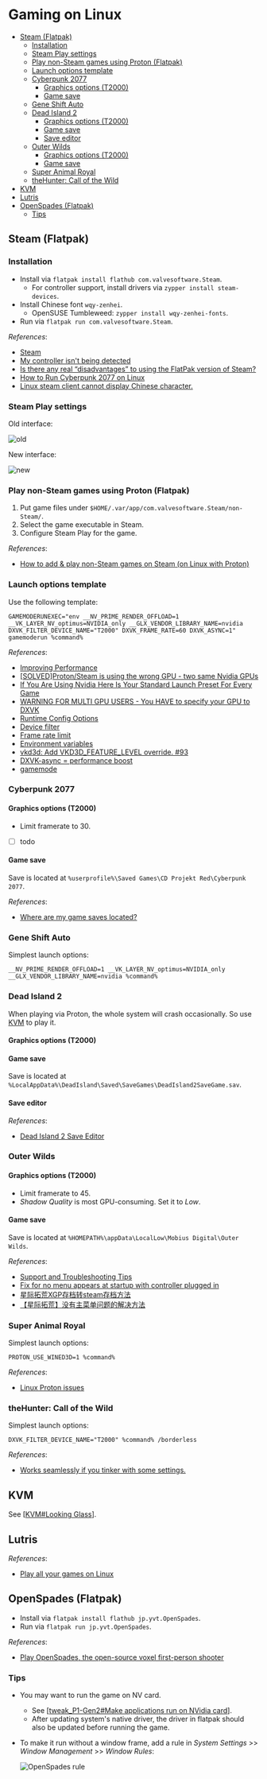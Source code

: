# Gaming on Linux

- [Steam (Flatpak)](#steam-flatpak)
  - [Installation](#installation)
  - [Steam Play settings](#steam-play-settings)
  - [Play non-Steam games using Proton (Flatpak)](#play-non-steam-games-using-proton-flatpak)
  - [Launch options template](#launch-options-template)
  - [Cyberpunk 2077](#cyberpunk-2077)
    - [Graphics options (T2000)](#graphics-options-t2000)
    - [Game save](#game-save)
  - [Gene Shift Auto](#gene-shift-auto)
  - [Dead Island 2](#dead-island-2)
    - [Graphics options (T2000)](#graphics-options-t2000-1)
    - [Game save](#game-save-1)
    - [Save editor](#save-editor)
  - [Outer Wilds](#outer-wilds)
    - [Graphics options (T2000)](#graphics-options-t2000-2)
    - [Game save](#game-save-2)
  - [Super Animal Royal](#super-animal-royal)
  - [theHunter: Call of the Wild](#thehunter-call-of-the-wild)
- [KVM](#kvm)
- [Lutris](#lutris)
- [OpenSpades (Flatpak)](#openspades-flatpak)
  - [Tips](#tips)

## Steam (Flatpak)

### Installation

- Install via `flatpak install flathub com.valvesoftware.Steam`.
  - For controller support, install drivers via `zypper install steam-devices`.
- Install Chinese font `wqy-zenhei`.
  - OpenSUSE Tumbleweed: `zypper install wqy-zenhei-fonts`.
- Run via `flatpak run com.valvesoftware.Steam`.

*References*:

- [Steam](https://flathub.org/en-GB/apps/com.valvesoftware.Steam)
- [My controller isn't being detected](https://github.com/flathub/com.valvesoftware.Steam/wiki#my-controller-isnt-being-detected)
- [Is there any real “disadvantages” to using the FlatPak version of Steam?](https://www.reddit.com/r/linux_gaming/comments/rp2ss9/is_there_any_real_disadvantages_to_using_the/)
- [How to Run Cyberpunk 2077 on Linux](https://segmentnext.com/cyberpunk-2077-linux/)
- [Linux steam client cannot display Chinese character.](https://www.reddit.com/r/linux_gaming/comments/13xag7z/linux_steam_client_cannot_display_chinese/)

### Steam Play settings

Old interface:

![old](attachments/steam_play_settings.png)

New interface:

![new](attachments/steam_play_settings_new.png)

### Play non-Steam games using Proton (Flatpak)

1. Put game files under `$HOME/.var/app/com.valvesoftware.Steam/non-Steam/`.
2. Select the game executable in Steam.
3. Configure Steam Play for the game.

*References*:

- [How to add & play non-Steam games on Steam (on Linux with Proton)](https://www.youtube.com/watch?v=ZXPsIRGZizw)

### Launch options template

Use the following template:

```text
GAMEMODERUNEXEC="env __NV_PRIME_RENDER_OFFLOAD=1 __VK_LAYER_NV_optimus=NVIDIA_only __GLX_VENDOR_LIBRARY_NAME=nvidia DXVK_FILTER_DEVICE_NAME="T2000" DXVK_FRAME_RATE=60 DXVK_ASYNC=1" gamemoderun %command%
```

*References*:

- [Improving Performance](https://www.protondb.com/help/improving-performance)
- [\[SOLVED\]Proton/Steam is using the wrong GPU - two same Nvidia GPUs](https://bbs.archlinux.org/viewtopic.php?id=282617)
- [If You Are Using Nvidia Here Is Your Standard Launch Preset For Every Game](https://www.reddit.com/r/linux_gaming/comments/zgxyj2/if_you_are_using_nvidia_here_is_your_standard/)
- [WARNING FOR MULTI GPU USERS - You HAVE to specify your GPU to DXVK](https://www.reddit.com/r/linux_gaming/comments/v0nbot/warning_for_multi_gpu_users_you_have_to_specify/)
- [Runtime Config Options](https://github.com/ValveSoftware/Proton#runtime-config-options)
- [Device filter](https://github.com/doitsujin/dxvk#device-filter)
- [Frame rate limit](https://github.com/doitsujin/dxvk#frame-rate-limit)
- [Environment variables](https://github.com/HansKristian-Work/vkd3d-proton#environment-variables)
- [vkd3d: Add VKD3D_FEATURE_LEVEL override. #93](https://github.com/HansKristian-Work/vkd3d-proton/pull/93)
- [DXVK-async = performance boost](https://steamcommunity.com/sharedfiles/filedetails/?id=2809282853)
- [gamemode](https://github.com/FeralInteractive/gamemode)

### Cyberpunk 2077

#### Graphics options (T2000)

- Limit framerate to 30.
- [ ] todo

#### Game save

Save is located at `%userprofile%\Saved Games\CD Projekt Red\Cyberpunk 2077`.

*References*:

- [Where are my game saves located?](https://support.cdprojektred.com/en/cyberpunk/pc/sp-technical/issue/1706/where-are-my-game-saves-located)

### Gene Shift Auto

Simplest launch options:

```text
__NV_PRIME_RENDER_OFFLOAD=1 __VK_LAYER_NV_optimus=NVIDIA_only __GLX_VENDOR_LIBRARY_NAME=nvidia %command%
```

### Dead Island 2

When playing via Proton, the whole system will crash occasionally. So use [KVM](#kvm) to play it.

#### Graphics options (T2000)

#### Game save

Save is located at `%LocalAppData%\DeadIsland\Saved\SaveGames\DeadIsland2SaveGame.sav`.

#### Save editor

*References*:

- [Dead Island 2 Save Editor](https://steffenl.com/projects/dead-island-2-save-editor)

### Outer Wilds

#### Graphics options (T2000)

- Limit framerate to 45.
- *Shadow Quality* is most GPU-consuming. Set it to *Low*.

#### Game save

Save is located at `%HOMEPATH%\appData\LocalLow\Mobius Digital\Outer Wilds`.

*References*:

- [Support and Troubleshooting Tips](https://www.mobiusdigitalgames.com/supportforum.html)
- [Fix for no menu appears at startup with controller plugged in](https://steamcommunity.com/app/753640/discussions/0/2568690229016081614)
- [星际拓荒XGP存档转steam存档方法](https://www.bilibili.com/read/cv20764437/)
- [【星际拓荒】没有主菜单问题的解决方法](https://www.bilibili.com/read/cv13634330/)

### Super Animal Royal

Simplest launch options:

```text
PROTON_USE_WINED3D=1 %command%
```

*References*:

- [Linux Proton issues](https://animalroyale.fandom.com/wiki/Guides/Troubleshooting#Linux_Proton_issues)

### theHunter: Call of the Wild

Simplest launch options:

```text
DXVK_FILTER_DEVICE_NAME="T2000" %command% /borderless
```

*References*:

- [Works seamlessly if you tinker with some settings.](https://www.protondb.com/app/518790#Id6WsB9oUy)

## KVM

See [[KVM#Looking Glass]].

## Lutris

*References*:

- [Play all your games on Linux](https://lutris.net/)

## OpenSpades (Flatpak)

- Install via `flatpak install flathub jp.yvt.OpenSpades`.
- Run via `flatpak run jp.yvt.OpenSpades`.

*References*:

- [Play OpenSpades, the open-source voxel first-person shooter](https://openspades.yvt.jp)

### Tips

- You may want to run the game on NV card.
  - See [[tweak_P1-Gen2#Make applications run on NVidia card]].
  - After updating system's native driver, the driver in flatpak should also be updated before running the game.
- To make it run without a window frame, add a rule in *System Settings* >> *Window Management* >> *Window Rules*:

  ![OpenSpades rule](attachments/openspades_rule.png)

[//begin]: # "Autogenerated link references for markdown compatibility"
[KVM#Looking Glass]: KVM.md "Kernel-based Virtual Machine Usage"
[tweak_P1-Gen2#Make applications run on NVidia card]: ../openSUSE/Tumbleweed/tweak_P1-Gen2.md "Tweak openSUSE Tumbleweed on ThinkPad P1 Gen2"
[//end]: # "Autogenerated link references"
